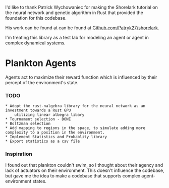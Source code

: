 I'd like to thank Patrick Wychowaniec for making the Shorelark tutorial on the neural network and genetic algorithm in Rust that provided the foundation for this codebase.

His work can be found at can be found at [Github.com/Patryk27/shorelark](https://github.com/Patryk27/shorelark).

I'm treating this library as a test lab for modeling an agent or agent in complex dynamical systems.

# Plankton Agents
Agents act to maximize their reward function which is influenced by their percept of the environment's state.


### TODO
    * Adopt the rust-nalgebra library for the neural network as an investment towards a Rust GPU
        utilizing linear albegra libary
    * Tournament selection - DONE 
    * Boltzman selection
    * Add mapping to regions in the space, to simulate adding more complexity to a position in the environment.
    * Implement Statistics and Probablity library
    * Export statistics as a csv file 

### Inspiration
I found out that plankton couldn't swim, so I thought about their agency and lack of actuators on their environment.
This doesn't influence the codebase, but gave me the idea to make a codebase that supports complex agent-environment states. 

